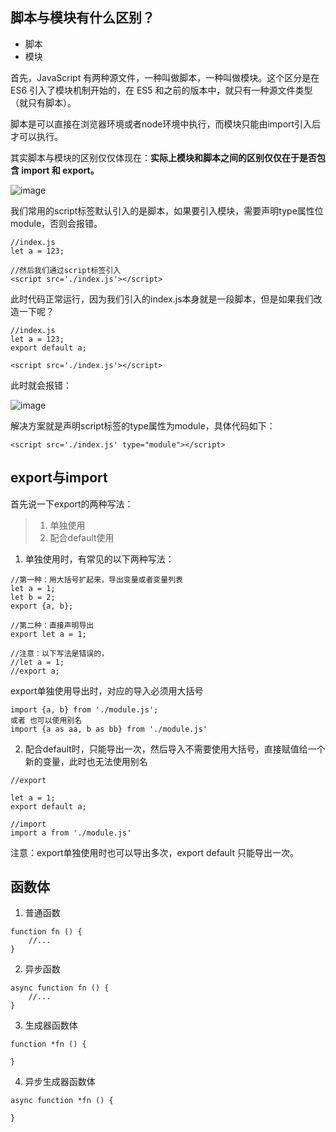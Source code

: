 ## 脚本与模块有什么区别？

* 脚本
* 模块

首先，JavaScript 有两种源文件，一种叫做脚本，一种叫做模块。这个区分是在 ES6 引入了模块机制开始的，在 ES5 和之前的版本中，就只有一种源文件类型（就只有脚本）。


脚本是可以直接在浏览器环境或者node环境中执行，而模块只能由import引入后才可以执行。

其实脚本与模块的区别仅仅体现在：<b>实际上模块和脚本之间的区别仅仅在于是否包含 import 和 export。</b>

![image](http://note.youdao.com/yws/res/2705/8F9D6C0E07C140A38C546DB36707654D)

我们常用的script标签默认引入的是脚本，如果要引入模块，需要声明type属性位module，否则会报错。


```
//index.js
let a = 123;

//然后我们通过script标签引入
<script src='./index.js'></script>
```

此时代码正常运行，因为我们引入的index.js本身就是一段脚本，但是如果我们改造一下呢？
```
//index.js
let a = 123;
export default a;

<script src='./index.js'></script>
```
此时就会报错：

![image](http://note.youdao.com/yws/res/2700/4A5B1E599BF14CA482FC97C311D6FFDC)

解决方案就是声明script标签的type属性为module，具体代码如下：
```
<script src='./index.js' type="module"></script>
```

## export与import

首先说一下export的两种写法：

> 1. 单独使用
> 2. 配合default使用

1. 单独使用时，有常见的以下两种写法：
```
//第一种：用大括号扩起来，导出变量或者变量列表
let a = 1;
let b = 2;
export {a, b};

//第二种：直接声明导出
export let a = 1;

//注意：以下写法是错误的，
//let a = 1;
//export a;
```
export单独使用导出时，对应的导入必须用大括号
```
import {a, b} from './module.js';
或者 也可以使用别名
import {a as aa, b as bb} from './module.js'
```

2. 配合default时，只能导出一次，然后导入不需要使用大括号，直接赋值给一个新的变量，此时也无法使用别名

```
//export 

let a = 1;
export default a;
```
```
//import
import a from './module.js'
```

注意：export单独使用时也可以导出多次，export default 只能导出一次。


## 函数体

1. 普通函数
```
function fn () {
    //...
}
```
2. 异步函数
```
async function fn () {
    //...
}
```
3. 生成器函数体
```
function *fn () {
    
}
```
4. 异步生成器函数体
```
async function *fn () {
    
}

```
